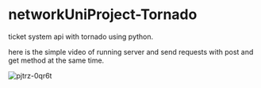 # networkUniProject-Tornado
ticket system api with tornado using python.


here is the simple video of running server and send requests with post and get method at the same time.

![pjtrz-0qr6t](https://user-images.githubusercontent.com/34987886/56369040-d3dbb900-620d-11e9-8218-71c75f6ba53f.gif)
